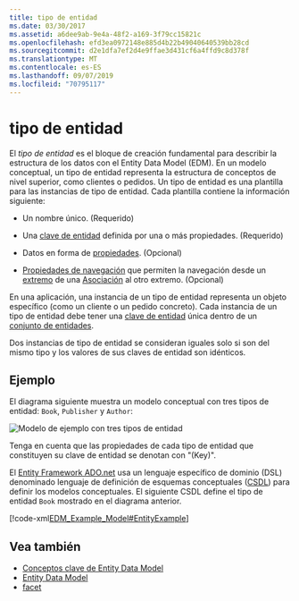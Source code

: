 ```yaml
---
title: tipo de entidad
ms.date: 03/30/2017
ms.assetid: a6dee9ab-9e4a-48f2-a169-3f79cc15821c
ms.openlocfilehash: efd3ea0972148e885d4b22b49040640539bb28cd
ms.sourcegitcommit: d2e1dfa7ef2d4e9ffae3d431cf6a4ffd9c8d378f
ms.translationtype: MT
ms.contentlocale: es-ES
ms.lasthandoff: 09/07/2019
ms.locfileid: "70795117"
---
```

# <a name="entity-type"></a>tipo de entidad
El *tipo de entidad* es el bloque de creación fundamental para describir la estructura de los datos con el Entity Data Model (EDM). En un modelo conceptual, un tipo de entidad representa la estructura de conceptos de nivel superior, como clientes o pedidos. Un tipo de entidad es una plantilla para las instancias de tipo de entidad. Cada plantilla contiene la información siguiente:  
  
- Un nombre único. (Requerido)  
  
- Una [clave de entidad](entity-key.md) definida por una o más propiedades. (Requerido)  
  
- Datos en forma de [propiedades](property.md). (Opcional)  
  
- [Propiedades de navegación](navigation-property.md) que permiten la navegación desde un [extremo](association-end.md) de una [Asociación](association-type.md) al otro extremo. (Opcional)  
  
 En una aplicación, una instancia de un tipo de entidad representa un objeto específico (como un cliente o un pedido concreto). Cada instancia de un tipo de entidad debe tener una [clave de entidad](entity-key.md) única dentro de un [conjunto de entidades](entity-set.md).  
  
 Dos instancias de tipo de entidad se consideran iguales solo si son del mismo tipo y los valores de sus claves de entidad son idénticos.  
  
## <a name="example"></a>Ejemplo  
 El diagrama siguiente muestra un modelo conceptual con tres tipos de entidad: `Book`, `Publisher` y `Author`:  
  
 ![Modelo de ejemplo con tres tipos de entidad](./media/entity-type/example-model-three-entity-types.gif)  
  
 Tenga en cuenta que las propiedades de cada tipo de entidad que constituyen su clave de entidad se denotan con "(Key)".  
  
 El [Entity Framework ADO.net](./ef/index.md) usa un lenguaje específico de dominio (DSL) denominado lenguaje de definición de esquemas conceptuales ([CSDL](./ef/language-reference/csdl-specification.md)) para definir los modelos conceptuales. El siguiente CSDL define el tipo de entidad `Book` mostrado en el diagrama anterior.  
  
 [!code-xml[EDM_Example_Model#EntityExample](../../../../samples/snippets/xml/VS_Snippets_Data/edm_example_model/xml/books.edmx#entityexample)]  
  
## <a name="see-also"></a>Vea también

- [Conceptos clave de Entity Data Model](entity-data-model-key-concepts.md)
- [Entity Data Model](entity-data-model.md)
- [facet](facet.md)
